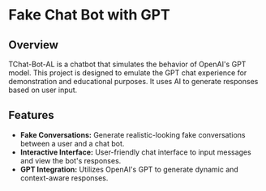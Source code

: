 # Fake Chat Bot with GPT
## Overview

TChat-Bot-AL is a chatbot that simulates the behavior of OpenAI's GPT model. This project is designed to emulate the GPT chat experience for demonstration and educational purposes. It uses AI to generate responses based on user input.

## Features

- **Fake Conversations:** Generate realistic-looking fake conversations between a user and a chat bot.
- **Interactive Interface:** User-friendly chat interface to input messages and view the bot's responses.
- **GPT Integration:** Utilizes OpenAI's GPT to generate dynamic and context-aware responses.


